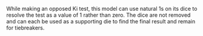 While making an opposed Ki test, this model can use natural 1s on its dice to resolve the test as a value of 1 rather than zero.
The dice are not removed and can each be used as a supporting die to find the final result and remain for tiebreakers.